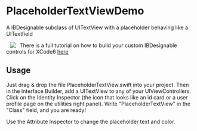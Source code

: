 # PlaceholderTextViewDemo

A IBDesignable subclass of UITextView with a placeholder behaving like a UITextfield

<img align="left" hspace="10" src="http://digitalleaves.com/blog/wp-content/uploads/2015/02/placeholderFinal.gif">

There is a full tutorial on how to build your custom IBDesignable controls for XCode6 [here](http://digitalleaves.com/blog/building-your-custom-ibdesignable-controls-and-views/)

## Usage

Just drag & drop the file PlaceholderTextView.swift into your project. Then in the Interface Builder, add a UITextView to any of your UIViewControllers. Click on the Identity Inspector (the icon that looks like an id card or a user profile page on the utilities right panel). Write "PlaceholderTextView" in the "Class" field, and you are ready! 

Use the Attribute Inspector to change the placeholder text and color.
